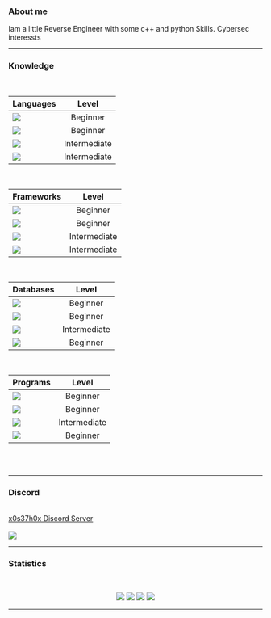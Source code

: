 ### About me
Iam a little Reverse Engineer with some c++ and python Skills. Cybersec interessts



-------------------------------------------------------------------------------------------------------------
### Knowledge
<br>

| Languages                                                                                                                                                   | Level         | 
| -------------                                                                                                                                               |:-------------:|
| <img src="https://img.shields.io/static/v1?label=Language&labelColor=2c2c2c&message=C%2B%2B&style=plastic&logo=cplusplus&color=000000&logoColor=000000">    | Beginner      | 
| <img src="https://img.shields.io/static/v1?label=Language&labelColor=2c2c2c&message=C&style=plastic&logo=C&color=000000&logoColor=000000">                  | Beginner      | 
| <img src="https://img.shields.io/static/v1?label=Language&labelColor=2c2c2c&message=C%23&style=plastic&logo=csharp&color=000000&logoColor=000000">          | Intermediate  |  
| <img src="https://img.shields.io/static/v1?label=Language&labelColor=2c2c2c&message=Python&style=plastic&logo=python&color=000000&logoColor=000000">        | Intermediate  | 

<br>

| Frameworks                                                                                                                                                  | Level         | 
| -------------                                                                                                                                               |:-------------:|
| <img src="https://img.shields.io/static/v1?label=Framework&labelColor=2c2c2c&message=ReactJS&style=plastic&logo=react&color=000000&logoColor=000000">        | Beginner      | 
| <img src="https://img.shields.io/static/v1?label=Framework&labelColor=2c2c2c&message=SFML&style=plastic&logo=sfml&color=000000&logoColor=000000">            | Beginner      | 
| <img src="https://img.shields.io/static/v1?label=Framework&labelColor=2c2c2c&message=Django&style=plastic&logo=django&color=000000&logoColor=000000">        | Intermediate  |  
| <img src="https://img.shields.io/static/v1?label=Framework&labelColor=2c2c2c&message=Nextcord&style=plastic&logo=nextcord&color=000000&logoColor=000000">    | Intermediate  | 

<br>

| Databases                                                                                                                                                   | Level         | 
| -------------                                                                                                                                               |:-------------:|
| <img src="https://img.shields.io/static/v1?label=Database&labelColor=2c2c2c&message=Postgresql&style=plastic&logo=postgresql&color=000000&logoColor=000000">| Beginner      | 
| <img src="https://img.shields.io/static/v1?label=Database&labelColor=2c2c2c&message=MSSQL&style=plastic&logo=mssql&color=000000&logoColor=000000">          | Beginner      | 
| <img src="https://img.shields.io/static/v1?label=Database&labelColor=2c2c2c&message=Mysql&style=plastic&logo=mysql&color=000000&logoColor=000000">          | Intermediate  |  
| <img src="https://img.shields.io/static/v1?label=Database&labelColor=2c2c2c&message=MongoDB&style=plastic&logo=mongodb&color=000000&logoColor=000000">      | Beginner      | 

<br>

| Programs                                                                                                                                                       | Level         | 
| -------------                                                                                                                                                  |:-------------:|
| <img src="https://img.shields.io/static/v1?label=Program&labelColor=2c2c2c&message=IDAPro&style=plastic&logo=idap&color=000000&logoColor=000000">              | Beginner      | 
| <img src="https://img.shields.io/static/v1?label=Program&labelColor=2c2c2c&message=Ollydbg&style=plastic&logo=ollydbg&color=000000&logoColor=000000">          | Beginner      | 
| <img src="https://img.shields.io/static/v1?label=Program&labelColor=2c2c2c&message=VsCode&style=plastic&logo=vscode&color=000000&logoColor=000000">            | Intermediate      |  
| <img src="https://img.shields.io/static/v1?label=Program&labelColor=2c2c2c&message=Cygwin&style=plastic&logo=cygwin&color=000000&logoColor=000000">            | Beginner      | 

<br>
<br>





-------------------------------------------------------------------------------------------------------------
### Discord

<br>
<a href="https://discord.gg/kzkrZ4VztM" target="_blanK">x0s37h0x Discord Server </a>
<br>
<br>
<img src ="https://img.shields.io/discord/829735457306443847">

<br>

-------------------------------------------------------------------------------------------------------------
### Statistics
<br>
<p align="center">
    <img src="http://github-profile-summary-cards.vercel.app/api/cards/profile-details?username=x0S37h0x&theme=transparent&" />
    <img src="https://streak-stats.demolab.com/?user=x0S37h0x&theme=transparent&locale=de&date_format=j%20M%5B%20Y%5D&card_width=338&fire=EB5454&sideLabels=14FF00" />
    <img src="http://github-profile-summary-cards.vercel.app/api/cards/stats?username=x0S37h0x&theme=transparent&" />
    <img src="https://github-readme-stats.vercel.app/api/top-langs/?username=x0S37h0x&card_width=699&hide_border=true&theme=transparent&" />
</p>

-------------------------------------------------------------------------------------------------------------
